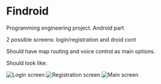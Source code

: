 # Findroid
Programming engineering project. Android part

2 possible screens: login/registration and droid cont

Should have map routing and voice control as main options.

Should look like:

![Login screen](https://i.ibb.co/MgGT0HW/2019-03-09-14-40-11.png)
![Registration screen](https://i.ibb.co/JHPBP1C/2019-03-09-14-40-04.png)
![Main screen](https://i.ibb.co/YDhwsp7/2019-03-09-14-39-41.png)
